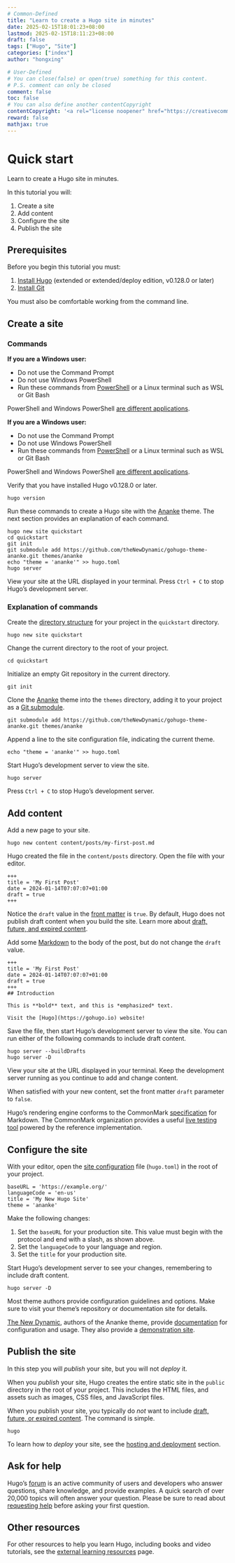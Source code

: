 ```yaml
---
# Common-Defined
title: "Learn to create a Hugo site in minutes"
date: 2025-02-15T18:01:23+08:00
lastmod: 2025-02-15T18:11:23+08:00
draft: false
tags: ["Hugo", "Site"]
categories: ["index"]
author: "hongxing"

# User-Defined
# You can close(false) or open(true) something for this content.
# P.S. comment can only be closed
comment: false
toc: false
# You can also define another contentCopyright
contentCopyright: '<a rel="license noopener" href="https://creativecommons.org/licenses/by-nc-nd/4.0/" target="_blank">CC BY-NC-ND 4.0</a>'
reward: false
mathjax: true
---
```


# Quick start

Learn to create a Hugo site in minutes.

In this tutorial you will:

1. Create a site
2. Add content
3. Configure the site
4. Publish the site

## Prerequisites 

Before you begin this tutorial you must:

1. [Install Hugo](https://gohugo.io/installation/) (extended or extended/deploy edition, v0.128.0 or later)
2. [Install Git](https://git-scm.com/book/en/v2/Getting-Started-Installing-Git)

You must also be comfortable working from the command line.

## Create a site 

### Commands 

**If you are a Windows user:**

- Do not use the Command Prompt
- Do not use Windows PowerShell
- Run these commands from [PowerShell](https://learn.microsoft.com/en-us/powershell/scripting/install/installing-powershell-on-windows) or a Linux terminal such as WSL or Git Bash

PowerShell and Windows PowerShell [are different applications](https://learn.microsoft.com/en-us/powershell/scripting/whats-new/differences-from-windows-powershell?view=powershell-7.3).



**If you are a Windows user:**

- Do not use the Command Prompt
- Do not use Windows PowerShell
- Run these commands from [PowerShell](https://learn.microsoft.com/en-us/powershell/scripting/install/installing-powershell-on-windows) or a Linux terminal such as WSL or Git Bash

PowerShell and Windows PowerShell [are different applications](https://learn.microsoft.com/en-us/powershell/scripting/whats-new/differences-from-windows-powershell?view=powershell-7.3).



Verify that you have installed Hugo v0.128.0 or later.
```text
hugo version
```

Run these commands to create a Hugo site with the [Ananke](https://github.com/theNewDynamic/gohugo-theme-ananke) theme. The next section provides an explanation of each command.

```text
hugo new site quickstart
cd quickstart
git init
git submodule add https://github.com/theNewDynamic/gohugo-theme-ananke.git themes/ananke
echo "theme = 'ananke'" >> hugo.toml
hugo server
```

View your site at the URL displayed in your terminal. Press `Ctrl + C` to stop Hugo’s development server.

### Explanation of commands 

Create the [directory structure](https://gohugo.io/getting-started/directory-structure/) for your project in the `quickstart` directory.

```text
hugo new site quickstart
```

Change the current directory to the root of your project.

```text
cd quickstart
```

Initialize an empty Git repository in the current directory.

```text
git init
```

Clone the [Ananke](https://github.com/theNewDynamic/gohugo-theme-ananke) theme into the `themes` directory, adding it to your project as a [Git submodule](https://git-scm.com/book/en/v2/Git-Tools-Submodules).

```text
git submodule add https://github.com/theNewDynamic/gohugo-theme-ananke.git themes/ananke
```

Append a line to the site configuration file, indicating the current theme.

```text
echo "theme = 'ananke'" >> hugo.toml
```

Start Hugo’s development server to view the site.

```text
hugo server
```

Press `Ctrl + C` to stop Hugo’s development server.

## Add content 

Add a new page to your site.

```text
hugo new content content/posts/my-first-post.md
```

Hugo created the file in the `content/posts` directory. Open the file with your editor.

```text
+++
title = 'My First Post'
date = 2024-01-14T07:07:07+01:00
draft = true
+++
```

Notice the `draft` value in the [front matter](https://gohugo.io/content-management/front-matter/) is `true`. By default, Hugo does not publish draft content when you build the site. Learn more about [draft, future, and expired content](https://gohugo.io/getting-started/usage/#draft-future-and-expired-content).

Add some [Markdown](https://commonmark.org/help/) to the body of the post, but do not change the `draft` value.

```text
+++
title = 'My First Post'
date = 2024-01-14T07:07:07+01:00
draft = true
+++
## Introduction

This is **bold** text, and this is *emphasized* text.

Visit the [Hugo](https://gohugo.io) website!
```

Save the file, then start Hugo’s development server to view the site. You can run either of the following commands to include draft content.

```text
hugo server --buildDrafts
hugo server -D
```

View your site at the URL displayed in your terminal. Keep the development server running as you continue to add and change content.

When satisfied with your new content, set the front matter `draft` parameter to `false`.





Hugo’s rendering engine conforms to the CommonMark [specification](https://spec.commonmark.org/) for Markdown. The CommonMark organization provides a useful [live testing tool](https://spec.commonmark.org/dingus/) powered by the reference implementation.



## Configure the site 

With your editor, open the [site configuration](https://gohugo.io/getting-started/configuration/) file (`hugo.toml`) in the root of your project.

```text
baseURL = 'https://example.org/'
languageCode = 'en-us'
title = 'My New Hugo Site'
theme = 'ananke'
```

Make the following changes:

1. Set the `baseURL` for your production site. This value must begin with the protocol and end with a slash, as shown above.
2. Set the `languageCode` to your language and region.
3. Set the `title` for your production site.

Start Hugo’s development server to see your changes, remembering to include draft content.

```text
hugo server -D
```





Most theme authors provide configuration guidelines and options. Make sure to visit your theme’s repository or documentation site for details.

[The New Dynamic](https://www.thenewdynamic.com/), authors of the Ananke theme, provide [documentation](https://github.com/theNewDynamic/gohugo-theme-ananke#readme) for configuration and usage. They also provide a [demonstration site](https://gohugo-ananke-theme-demo.netlify.app/).



## Publish the site 

In this step you will *publish* your site, but you will not *deploy* it.

When you *publish* your site, Hugo creates the entire static site in the `public` directory in the root of your project. This includes the HTML files, and assets such as images, CSS files, and JavaScript files.

When you publish your site, you typically do *not* want to include [draft, future, or expired content](https://gohugo.io/getting-started/usage/#draft-future-and-expired-content). The command is simple.

```text
hugo
```

To learn how to *deploy* your site, see the [hosting and deployment](https://gohugo.io/hosting-and-deployment/) section.

## Ask for help 

Hugo’s [forum](https://discourse.gohugo.io/) is an active community of users and developers who answer questions, share knowledge, and provide examples. A quick search of over 20,000 topics will often answer your question. Please be sure to read about [requesting help](https://discourse.gohugo.io/t/requesting-help/9132) before asking your first question.

## Other resources 

For other resources to help you learn Hugo, including books and video tutorials, see the [external learning resources](https://gohugo.io/getting-started/external-learning-resources/) page.
